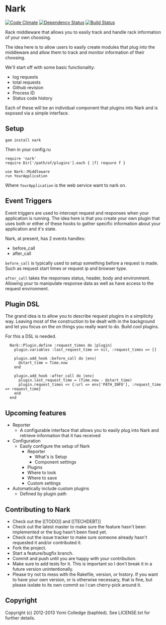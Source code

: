 Nark
====

[![Code Climate](https://codeclimate.com/badge.png)](https://codeclimate.com/github/baphled/nark) [![Dependency Status](https://gemnasium.com/baphled/nark.png)](https://gemnasium.com/baphled/nark) [![Build Status](https://travis-ci.org/baphled/nark.png)](undefined)

Rack middleware that allows you to easily track and handle rack information of your own choosing.

The idea here is to allow users to easily create modules that plug into the middleware and allow them to track and
monitor information of their choosing.

We'll start off with some basic functionality:
  * log requests
  * total requests
  * Github revision
  * Process ID
  * Status code history

Each of these will be an individual component that plugins into Nark and is exposed via a simple interface.

Setup
-----

`gem install nark`

Then in your config.ru

```
require 'nark'
require Dir['/path/of/plugins'].each { |f| requure f }

use Nark::Middleware
run YourApplication
```

Where `YourApplication` is the web service want to nark on.

Event Triggers
--------------

Event triggers are used to intercept request and responses when your application is running. The idea here is that you
create your own plugin that uses both or either of these hooks to gather specific information about your application
and it's state.

Nark, at present, has 2 events handles:
  * before_call
  * after_call

`before_call` is typically used to setup something before a request is made. Such as request start times or request ip
and browser type.

`after_call` takes the responses status, header, body and environment. Allowing your to manipulate response data as
well as have access to the request environment.

Plugin DSL
----------

The grand idea is to allow you to describe request plugins in a simplicity way. Leaving most of the construction to be
dealt with in the background and let you focus on the on things you really want to do.  Build cool plugins.

For this a DSL is needed.

```
  Nark::Plugin.define :request_times do |plugin|
    plugin.variables :last_request_time => nil, :request_times => []

    plugin.add_hook :before_call do |env|
      @start_time = Time.now
    end

    plugin.add_hook :after_call do |env|
      plugin.last_request_time = (Time.now - @start_time)
      plugin.request_times << {:url => env['PATH_INFO'], :request_time => request_time}
    end
  end
```
 
Upcoming features
-----------------

  * Reporter
    * A configurable interface that allows you to easily plug into Nark and retrieve information that it has received
  * Configuration
    * Easily configure the setup of Nark
      * Reporter
        * What's is Setup
        * Component settings
      * Plugins
      * Where to look
      * Where to save
      * Custom settings
  * Automatically include custom plugins
    * Defined by plugin path

Contributing to Nark
----------------------------
 
* Check out the [[TODO]] and [[TECHDEBT]]
* Check out the latest master to make sure the feature hasn't been implemented or the bug hasn't been fixed yet.
* Check out the issue tracker to make sure someone already hasn't requested it and/or contributed it.
* Fork the project.
* Start a feature/bugfix branch.
* Commit and push until you are happy with your contribution.
* Make sure to add tests for it. This is important so I don't break it in a future version unintentionally.
* Please try not to mess with the Rakefile, version, or history. If you want to have your own version, or is otherwise 
  necessary, that is fine, but please isolate to its own commit so I can cherry-pick around it.

Copyright
---------

Copyright (c) 2012-2013 Yomi Colledge (baphled). See LICENSE.txt for further details.
